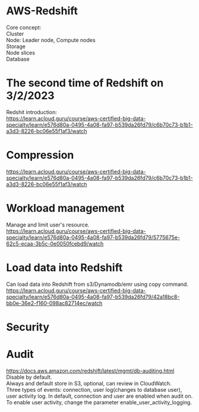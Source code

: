 # AWS-Redshift
Core concept: \
	Cluster \
	Node: Leader node, Compute nodes \
	Storage \
	Node slices \
	Database 

# The second time of Redshift on 3/2/2023
Redshit introduction: \
https://learn.acloud.guru/course/aws-certified-big-data-specialty/learn/e576d80a-0495-4a08-fa97-b539da26fd79/c6b70c73-b1b1-a3d3-8226-bc06e55f1af3/watch 

# Compression 
https://learn.acloud.guru/course/aws-certified-big-data-specialty/learn/e576d80a-0495-4a08-fa97-b539da26fd79/c6b70c73-b1b1-a3d3-8226-bc06e55f1af3/watch 

# Workload management
Manage and limit user's resource. \
https://learn.acloud.guru/course/aws-certified-big-data-specialty/learn/e576d80a-0495-4a08-fa97-b539da26fd79/5775675e-62c5-ecaa-3b5c-0e0050fcebd9/watch 

# Load data into Redshift
Can load data into Redshift from s3/Dynamodb/emr using copy command. \
https://learn.acloud.guru/course/aws-certified-big-data-specialty/learn/e576d80a-0495-4a08-fa97-b539da26fd79/42a18bc8-bb0e-36e2-f160-098ac82714ec/watch 


# Security
# Audit
https://docs.aws.amazon.com/redshift/latest/mgmt/db-auditing.html \
Disable by default. \
Always and default store in S3, optional, can review in CloudWatch. \
Three types of events: connection, user log(changes to database user), user activity log. In default, connection and user 
are enabled when audit on. To enable user activity, change the parameter enable_user_activity_logging.
